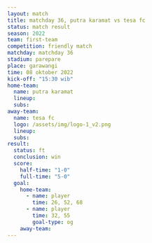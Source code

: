 ```yaml
---
layout: match
title: matchday 36, putra karamat vs tesa fc
status: match result
season: 2022
team: first-team
competition: friendly match
matchday: matchday 36
stadium: parepare
place: garawangi
time: 08 oktober 2022
kick-off: "15:30 wib"
home-team:
  name: putra karamat
  lineup:
  subs:
away-team:
  name: tesa fc
  logo: /assets/img/logo-1_v2.png
  lineup:
  subs:
result:
  status: ft
  conclusion: win
  score:
    half-time: "1-0"
    full-time: "5-0"
  goal:
    home-team:
      - name: player
        time: 26, 52, 68
      - name: player
        time: 32, 55
        goal-type: og
    away-team:
---
```

